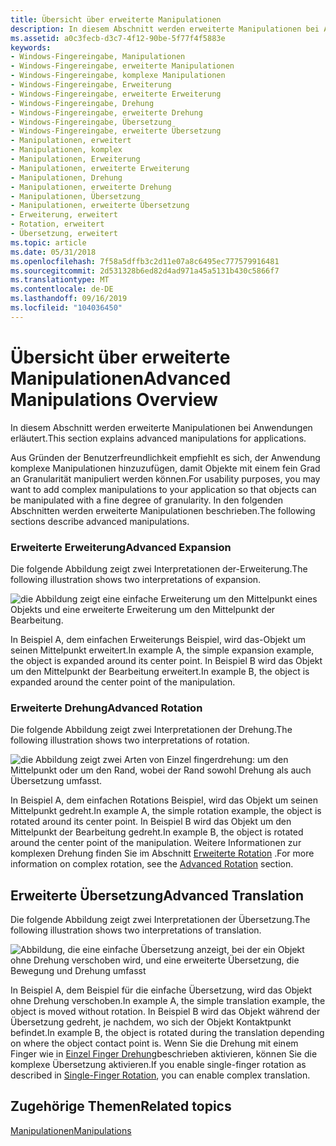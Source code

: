 ```yaml
---
title: Übersicht über erweiterte Manipulationen
description: In diesem Abschnitt werden erweiterte Manipulationen bei Anwendungen erläutert.
ms.assetid: a0c3fecb-d3c7-4f12-90be-5f77f4f5883e
keywords:
- Windows-Fingereingabe, Manipulationen
- Windows-Fingereingabe, erweiterte Manipulationen
- Windows-Fingereingabe, komplexe Manipulationen
- Windows-Fingereingabe, Erweiterung
- Windows-Fingereingabe, erweiterte Erweiterung
- Windows-Fingereingabe, Drehung
- Windows-Fingereingabe, erweiterte Drehung
- Windows-Fingereingabe, Übersetzung
- Windows-Fingereingabe, erweiterte Übersetzung
- Manipulationen, erweitert
- Manipulationen, komplex
- Manipulationen, Erweiterung
- Manipulationen, erweiterte Erweiterung
- Manipulationen, Drehung
- Manipulationen, erweiterte Drehung
- Manipulationen, Übersetzung
- Manipulationen, erweiterte Übersetzung
- Erweiterung, erweitert
- Rotation, erweitert
- Übersetzung, erweitert
ms.topic: article
ms.date: 05/31/2018
ms.openlocfilehash: 7f58a5dffb3c2d11e07a8c6495ec777579916481
ms.sourcegitcommit: 2d531328b6ed82d4ad971a45a5131b430c5866f7
ms.translationtype: MT
ms.contentlocale: de-DE
ms.lasthandoff: 09/16/2019
ms.locfileid: "104036450"
---
```

# <a name="advanced-manipulations-overview"></a><span data-ttu-id="ac1b4-123">Übersicht über erweiterte Manipulationen</span><span class="sxs-lookup"><span data-stu-id="ac1b4-123">Advanced Manipulations Overview</span></span>

<span data-ttu-id="ac1b4-124">In diesem Abschnitt werden erweiterte Manipulationen bei Anwendungen erläutert.</span><span class="sxs-lookup"><span data-stu-id="ac1b4-124">This section explains advanced manipulations for applications.</span></span>

<span data-ttu-id="ac1b4-125">Aus Gründen der Benutzerfreundlichkeit empfiehlt es sich, der Anwendung komplexe Manipulationen hinzuzufügen, damit Objekte mit einem fein Grad an Granularität manipuliert werden können.</span><span class="sxs-lookup"><span data-stu-id="ac1b4-125">For usability purposes, you may want to add complex manipulations to your application so that objects can be manipulated with a fine degree of granularity.</span></span> <span data-ttu-id="ac1b4-126">In den folgenden Abschnitten werden erweiterte Manipulationen beschrieben.</span><span class="sxs-lookup"><span data-stu-id="ac1b4-126">The following sections describe advanced manipulations.</span></span>

### <a name="advanced-expansion"></a><span data-ttu-id="ac1b4-127">Erweiterte Erweiterung</span><span class="sxs-lookup"><span data-stu-id="ac1b4-127">Advanced Expansion</span></span>

<span data-ttu-id="ac1b4-128">Die folgende Abbildung zeigt zwei Interpretationen der-Erweiterung.</span><span class="sxs-lookup"><span data-stu-id="ac1b4-128">The following illustration shows two interpretations of expansion.</span></span>

![die Abbildung zeigt eine einfache Erweiterung um den Mittelpunkt eines Objekts und eine erweiterte Erweiterung um den Mittelpunkt der Bearbeitung.](images/expansion.png)

<span data-ttu-id="ac1b4-130">In Beispiel A, dem einfachen Erweiterungs Beispiel, wird das-Objekt um seinen Mittelpunkt erweitert.</span><span class="sxs-lookup"><span data-stu-id="ac1b4-130">In example A, the simple expansion example, the object is expanded around its center point.</span></span> <span data-ttu-id="ac1b4-131">In Beispiel B wird das Objekt um den Mittelpunkt der Bearbeitung erweitert.</span><span class="sxs-lookup"><span data-stu-id="ac1b4-131">In example B, the object is expanded around the center point of the manipulation.</span></span>

### <a name="advanced-rotation"></a><span data-ttu-id="ac1b4-132">Erweiterte Drehung</span><span class="sxs-lookup"><span data-stu-id="ac1b4-132">Advanced Rotation</span></span>

<span data-ttu-id="ac1b4-133">Die folgende Abbildung zeigt zwei Interpretationen der Drehung.</span><span class="sxs-lookup"><span data-stu-id="ac1b4-133">The following illustration shows two interpretations of rotation.</span></span>

![die Abbildung zeigt zwei Arten von Einzel fingerdrehung: um den Mittelpunkt oder um den Rand, wobei der Rand sowohl Drehung als auch Übersetzung umfasst.](images/rotation.png)

<span data-ttu-id="ac1b4-135">In Beispiel A, dem einfachen Rotations Beispiel, wird das Objekt um seinen Mittelpunkt gedreht.</span><span class="sxs-lookup"><span data-stu-id="ac1b4-135">In example A, the simple rotation example, the object is rotated around its center point.</span></span> <span data-ttu-id="ac1b4-136">In Beispiel B wird das Objekt um den Mittelpunkt der Bearbeitung gedreht.</span><span class="sxs-lookup"><span data-stu-id="ac1b4-136">In example B, the object is rotated around the center point of the manipulation.</span></span> <span data-ttu-id="ac1b4-137">Weitere Informationen zur komplexen Drehung finden Sie im Abschnitt [Erweiterte Rotation](advanced-rotation.md) .</span><span class="sxs-lookup"><span data-stu-id="ac1b4-137">For more information on complex rotation, see the [Advanced Rotation](advanced-rotation.md) section.</span></span>

## <a name="advanced-translation"></a><span data-ttu-id="ac1b4-138">Erweiterte Übersetzung</span><span class="sxs-lookup"><span data-stu-id="ac1b4-138">Advanced Translation</span></span>

<span data-ttu-id="ac1b4-139">Die folgende Abbildung zeigt zwei Interpretationen der Übersetzung.</span><span class="sxs-lookup"><span data-stu-id="ac1b4-139">The following illustration shows two interpretations of translation.</span></span>

![Abbildung, die eine einfache Übersetzung anzeigt, bei der ein Objekt ohne Drehung verschoben wird, und eine erweiterte Übersetzung, die Bewegung und Drehung umfasst](images/translation.png)

<span data-ttu-id="ac1b4-141">In Beispiel A, dem Beispiel für die einfache Übersetzung, wird das Objekt ohne Drehung verschoben.</span><span class="sxs-lookup"><span data-stu-id="ac1b4-141">In example A, the simple translation example, the object is moved without rotation.</span></span> <span data-ttu-id="ac1b4-142">In Beispiel B wird das Objekt während der Übersetzung gedreht, je nachdem, wo sich der Objekt Kontaktpunkt befindet.</span><span class="sxs-lookup"><span data-stu-id="ac1b4-142">In example B, the object is rotated during the translation depending on where the object contact point is.</span></span> <span data-ttu-id="ac1b4-143">Wenn Sie die Drehung mit einem Finger wie in [Einzel Finger Drehung](single-finger-rotation.md)beschrieben aktivieren, können Sie die komplexe Übersetzung aktivieren.</span><span class="sxs-lookup"><span data-stu-id="ac1b4-143">If you enable single-finger rotation as described in [Single-Finger Rotation](single-finger-rotation.md), you can enable complex translation.</span></span>

## <a name="related-topics"></a><span data-ttu-id="ac1b4-144">Zugehörige Themen</span><span class="sxs-lookup"><span data-stu-id="ac1b4-144">Related topics</span></span>

<dl> <dt>

[<span data-ttu-id="ac1b4-145">Manipulationen</span><span class="sxs-lookup"><span data-stu-id="ac1b4-145">Manipulations</span></span>](getting-started-with-manipulations.md)
</dt> </dl>

 

 




